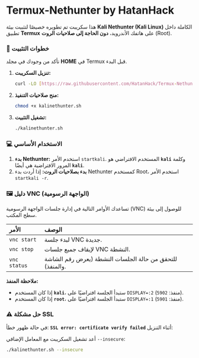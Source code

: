 # Termux-Nethunter by HatanHack

هذا سكريبت تم تطويره خصيصًا لتثبيت بيئة **Kali Nethunter (Kali Linux)** الكاملة داخل تطبيق **Termux** على هاتفك الأندرويد، **دون الحاجة إلى صلاحيات الروت** (Root).

### 🚀 خطوات التثبيت

تأكد من وجودك في مجلد **HOME** في Termux قبل البدء.

1.  **تنزيل السكريبت:**
    ```bash
    curl -LO [https://raw.githubusercontent.com/HatanHack/Termux-Nethunter/master/kalinethunter.sh](https://raw.githubusercontent.com/HatanHack/Termux-Nethunter/master/kalinethunter.sh)
    ```
2.  **منح صلاحيات التنفيذ:**
    ```bash
    chmod +x kalinethunter.sh
    ```
3.  **تشغيل التثبيت:**
    ```bash
    ./kalinethunter.sh
    ```

### 💻 الاستخدام الأساسي

1.  **بدء Nethunter:**
    استخدم الأمر `startkali`. المستخدم الافتراضي هو **`kali`** وكلمة المرور الافتراضية هي أيضًا **`kali`**.
2.  **بدء بصلاحيات الروت:**
    إذا أردت بدء Nethunter كمستخدم Root، استخدم الأمر `startkali -r`.

### 🖼️ دليل VNC (الواجهة الرسومية)

تساعدك الأوامر التالية في إدارة جلسات الواجهة الرسومية (VNC) للوصول إلى بيئة سطح المكتب.

| الأمر | الوصف |
| :--- | :--- |
| `vnc start` | لبدء جلسة VNC جديدة. |
| `vnc stop` | لإيقاف جميع جلسات VNC النشطة. |
| `vnc status` | للتحقق من حالة الجلسات النشطة (يعرض رقم الشاشة والمنفذ). |

**ملاحظة المنفذ:**
* إذا كان المستخدم **`kali`**، ستبدأ الجلسة افتراضيًا على `DISPLAY=:2` (منفذ: `5902`).
* إذا كان المستخدم **`root`**، ستبدأ الجلسة افتراضيًا على `DISPLAY=:1` (منفذ: `5901`).

### ⚠️ حل مشكلة SSL

في حالة ظهور خطأ: **`SSL error: certificate verify failed`** أثناء التنزيل:

أعد تشغيل السكريبت مع المعامل الإضافي `--insecure`:
```bash
./kalinethunter.sh --insecure
